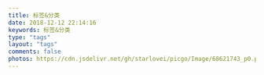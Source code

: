 ```yaml
---
title: 标签&分类
date: 2018-12-12 22:14:16
keywords: 标签&分类
type: "tags"
layout: "tags"
comments: false
photos: https://cdn.jsdelivr.net/gh/starlovei/picgo/Image/68621743_p0.png
---
```

